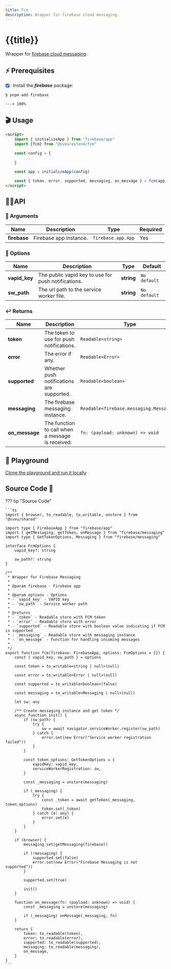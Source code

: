 ```yaml
---
title: Fcm
description: Wrapper for firebase cloud messaging. 
---
```


# {{title}}

Wrapper for [firebase cloud messaging](https://firebase.google.com/docs/cloud-messaging).

## ⚡️ Prerequisites

- [x] Install the ***firebase*** package:

<div class="termy">

```console
$ pnpm add firebase

---> 100%
```

</div>

## 🎬 Usage

```html
<script>
    import { initializeApp } from "firebase/app"
    import {fcm} from "@sveu/extend/fcm"

    const config = {
        ...
    }

    const app = initializeApp(config)

    const { token, error, supported, messaging, on_message } = fcm(app)
</script>

```

## 👩‍💻API

### 👻 Arguments

| Name           | Description                          | Type                     | Required |
| -------------- | ------------------------------------ | -------------------------| -------- |
| **firebase**   | Firebase app instance.               | `firebase.app.App`       | Yes      |

### 🙈 Options

| Name        | Description                          | Type                          | Default  |
| ----------- | ------------------------------------ | ----------------------------- | -------- |
| **vapid_key** | The public vapid key to use for push notifications. | **string** | `No default` |
| **sw_path** | The url path to the service worker file. | **string** | `No default` |

### ↩️ Returns

| Name        | Description                              | Type                          |
| ----------- | ---------------------------------------- | ----------------------------- |
| **token**   | The token to use for push notifications. | `Readable<string>`            |
| **error**   | The error if any.                        | `Readable<Error>`             |
| **supported** | Whether push notifications are supported. | `Readable<boolean>`     |
| **messaging** | The firebase messaging instance.        | `Readable<firebase.messaging.Messaging>` |
| **on_message** | The function to call when a message is received. | `fn: (payload: unknown) => void`       |

## 🧪 Playground

[Clone the playground and run it locally](https://github.com/svelte-u/playground)

## Source Code 👀

??? tip "Source Code"

    ```ts
    import { browser, to_readable, to_writable, unstore } from "@sveu/shared"

    import type { FirebaseApp } from "firebase/app"
    import { getMessaging, getToken, onMessage } from "firebase/messaging"
    import type { GetTokenOptions, Messaging } from "firebase/messaging"

    interface FcmOptions {
        vapid_key?: string

        sw_path?: string
    }

    /**
     * Wrapper for Firebase Messaging
     *
     * @param firebase - Firebase app
     *
     * @param options - Options
     * - `vapid_key` - VAPID key
     * - `sw_path` - Service worker path
     *
     * @returns
     * - `token` - Readable store with FCM token
     * - `error` - Readable store with error
     * - `supported` - Readable store with boolean value indicating if FCM is supported
     * - `messaging` - Readable store with messaging instance
     * - `on_message` - Function for handling incoming messages
     *
     */
    export function fcm(firebase: FirebaseApp, options: FcmOptions = {}) {
        const { vapid_key, sw_path } = options

        const token = to_writable<string | null>(null)

        const error = to_writable<Error | null>(null)

        const supported = to_writable<boolean>(false)

        const messaging = to_writable<Messaging | null>(null)

        let sw: any

        /** Create messaging instance and get token */
        async function init() {
            if (sw_path) {
                try {
                    sw = await navigator.serviceWorker.register(sw_path)
                } catch {
                    error.set(new Error("Service worker registration failed"))
                }
            }

            const token_options: GetTokenOptions = {
                vapidKey: vapid_key,
                serviceWorkerRegistration: sw,
            }

            const _messaging = unstore(messaging)

            if (_messaging) {
                try {
                    const _token = await getToken(_messaging, token_options)
                    token.set(_token)
                } catch (e: any) {
                    error.set(e)
                }
            }
        }

        if (browser) {
            messaging.set(getMessaging(firebase))

            if (!messaging) {
                supported.set(false)
                error.set(new Error("Firebase Messaging is not supported"))
            }

            supported.set(true)

            init()
        }

        function on_message(fn: (payload: unknown) => void) {
            const _messaging = unstore(messaging)

            if (_messaging) onMessage(_messaging, fn)
        }

        return {
            token: to_readable(token),
            error: to_readable(error),
            supported: to_readable(supported),
            messaging: to_readable(messaging),
            on_message,
        }
    }
    ```
